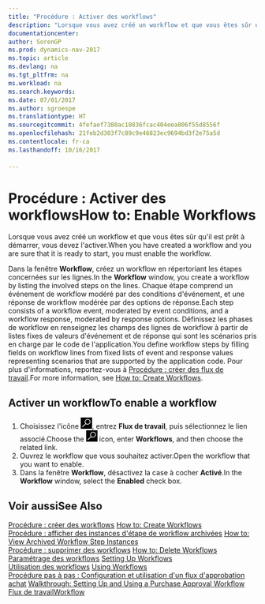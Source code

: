 ```yaml
---
title: "Procédure : Activer des workflows"
description: "Lorsque vous avez créé un workflow et que vous êtes sûr qu'il est prêt à démarrer, vous devez l'activer."
documentationcenter: 
author: SorenGP
ms.prod: dynamics-nav-2017
ms.topic: article
ms.devlang: na
ms.tgt_pltfrm: na
ms.workload: na
ms.search.keywords: 
ms.date: 07/01/2017
ms.author: sgroespe
ms.translationtype: HT
ms.sourcegitcommit: 4fefaef7380ac10836fcac404eea006f55d8556f
ms.openlocfilehash: 21feb2d303f7c89c9e46823ec9694bd3f2e75a5d
ms.contentlocale: fr-ca
ms.lasthandoff: 10/16/2017

---
```

# <a name="how-to-enable-workflows"></a><span data-ttu-id="7bbe9-103">Procédure : Activer des workflows</span><span class="sxs-lookup"><span data-stu-id="7bbe9-103">How to: Enable Workflows</span></span>
<span data-ttu-id="7bbe9-104">Lorsque vous avez créé un workflow et que vous êtes sûr qu'il est prêt à démarrer, vous devez l'activer.</span><span class="sxs-lookup"><span data-stu-id="7bbe9-104">When you have created a workflow and you are sure that it is ready to start, you must enable the workflow.</span></span>  

 <span data-ttu-id="7bbe9-105">Dans la fenêtre **Workflow**, créez un workflow en répertoriant les étapes concernées sur les lignes.</span><span class="sxs-lookup"><span data-stu-id="7bbe9-105">In the **Workflow** window, you create a workflow by listing the involved steps on the lines.</span></span> <span data-ttu-id="7bbe9-106">Chaque étape comprend un événement de workflow modéré par des conditions d'événement, et une réponse de workflow modérée par des options de réponse.</span><span class="sxs-lookup"><span data-stu-id="7bbe9-106">Each step consists of a workflow event, moderated by event conditions, and a workflow response, moderated by response options.</span></span> <span data-ttu-id="7bbe9-107">Définissez les phases de workflow en renseignez les champs des lignes de workflow à partir de listes fixes de valeurs d'événement et de réponse qui sont les scénarios pris en charge par le code de l'application.</span><span class="sxs-lookup"><span data-stu-id="7bbe9-107">You define workflow steps by filling fields on workflow lines from fixed lists of event and response values representing scenarios that are supported by the application code.</span></span> <span data-ttu-id="7bbe9-108">Pour plus d'informations, reportez\-vous à [Procédure : créer des flux de travail](across-how-to-create-workflows.md).</span><span class="sxs-lookup"><span data-stu-id="7bbe9-108">For more information, see [How to: Create Workflows](across-how-to-create-workflows.md).</span></span>  

## <a name="to-enable-a-workflow"></a><span data-ttu-id="7bbe9-109">Activer un workflow</span><span class="sxs-lookup"><span data-stu-id="7bbe9-109">To enable a workflow</span></span>  
1.  <span data-ttu-id="7bbe9-110">Choisissez l'icône ![Page ou rapport pour la recherche](media/ui-search/search_small.png "icône Page ou rapport pour la recherche"), entrez **Flux de travail**, puis sélectionnez le lien associé.</span><span class="sxs-lookup"><span data-stu-id="7bbe9-110">Choose the ![Search for Page or Report](media/ui-search/search_small.png "Search for Page or Report icon") icon, enter **Workflows**, and then choose the related link.</span></span>  
2.  <span data-ttu-id="7bbe9-111">Ouvrez le workflow que vous souhaitez activer.</span><span class="sxs-lookup"><span data-stu-id="7bbe9-111">Open the workflow that you want to enable.</span></span>  
3.  <span data-ttu-id="7bbe9-112">Dans la fenêtre **Workflow**, désactivez la case à cocher **Activé**.</span><span class="sxs-lookup"><span data-stu-id="7bbe9-112">In the **Workflow** window, select the **Enabled** check box.</span></span>  

## <a name="see-also"></a><span data-ttu-id="7bbe9-113">Voir aussi</span><span class="sxs-lookup"><span data-stu-id="7bbe9-113">See Also</span></span>  
 <span data-ttu-id="7bbe9-114">[Procédure : créer des workflows](across-how-to-create-workflows.md) </span><span class="sxs-lookup"><span data-stu-id="7bbe9-114">[How to: Create Workflows](across-how-to-create-workflows.md) </span></span>  
 <span data-ttu-id="7bbe9-115">[Procédure : afficher des instances d'étape de workflow archivées](across-how-to-view-archived-workflow-step-instances.md) </span><span class="sxs-lookup"><span data-stu-id="7bbe9-115">[How to: View Archived Workflow Step Instances](across-how-to-view-archived-workflow-step-instances.md) </span></span>  
 <span data-ttu-id="7bbe9-116">[Procédure : supprimer des workflows](across-how-to-delete-workflows.md) </span><span class="sxs-lookup"><span data-stu-id="7bbe9-116">[How to: Delete Workflows](across-how-to-delete-workflows.md) </span></span>  
 <span data-ttu-id="7bbe9-117">[Paramétrage des workflows](across-set-up-workflows.md) </span><span class="sxs-lookup"><span data-stu-id="7bbe9-117">[Setting Up Workflows](across-set-up-workflows.md) </span></span>  
 <span data-ttu-id="7bbe9-118">[Utilisation des workflows](across-use-workflows.md) </span><span class="sxs-lookup"><span data-stu-id="7bbe9-118">[Using Workflows](across-use-workflows.md) </span></span>  
 <span data-ttu-id="7bbe9-119">[Procédure pas à pas : Configuration et utilisation d'un flux d'approbation achat](walkthrough-setting-up-and-using-a-purchase-approval-workflow.md) </span><span class="sxs-lookup"><span data-stu-id="7bbe9-119">[Walkthrough: Setting Up and Using a Purchase Approval Workflow](walkthrough-setting-up-and-using-a-purchase-approval-workflow.md) </span></span>  
 [<span data-ttu-id="7bbe9-120">Flux de travail</span><span class="sxs-lookup"><span data-stu-id="7bbe9-120">Workflow</span></span>](across-workflow.md)   

